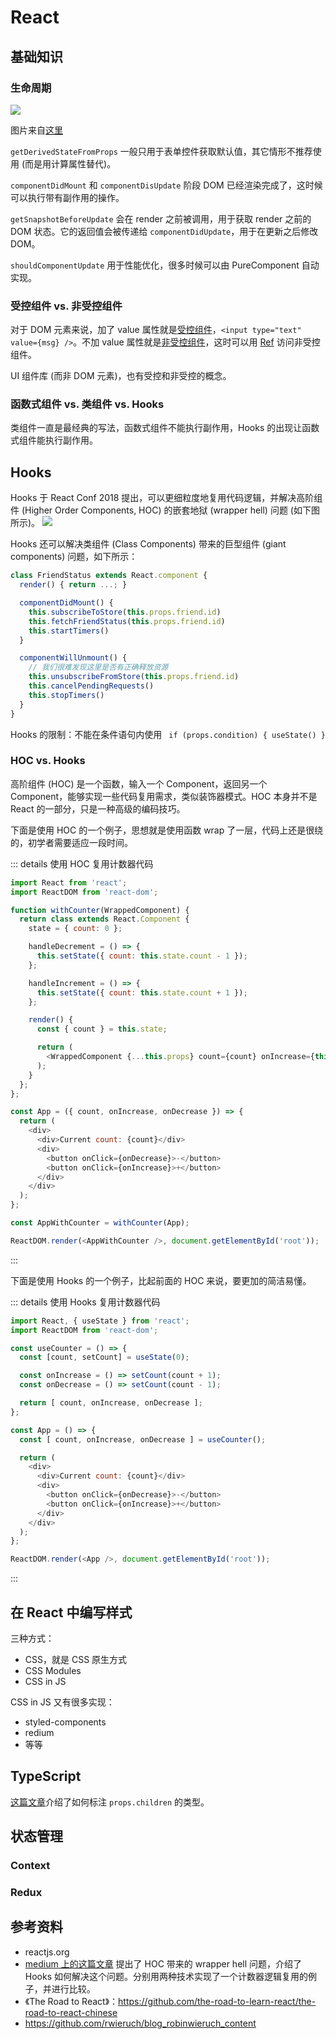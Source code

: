 # React

## 基础知识
### 生命周期
![](./img/lifecycle.png)

图片来自[这里](http://projects.wojtekmaj.pl/react-lifecycle-methods-diagram/)

`getDerivedStateFromProps` 一般只用于表单控件获取默认值，其它情形不推荐使用 (而是用计算属性替代)。

`componentDidMount` 和 `componentDisUpdate` 阶段 DOM 已经渲染完成了，这时候可以执行带有副作用的操作。

`getSnapshotBeforeUpdate` 会在 render 之前被调用，用于获取 render 之前的 DOM 状态。它的返回值会被传递给 `componentDidUpdate`，用于在更新之后修改 DOM。

`shouldComponentUpdate` 用于性能优化，很多时候可以由 PureComponent 自动实现。

### 受控组件 vs. 非受控组件
对于 DOM 元素来说，加了 value 属性就是[受控组件](https://reactjs.org/docs/forms.html#controlled-components)，`<input type="text" value={msg} />`。不加 value 属性就是[非受控组件](https://reactjs.org/docs/uncontrolled-components.html)，这时可以用 [Ref](https://reactjs.org/docs/refs-and-the-dom.html) 访问非受控组件。

UI 组件库 (而非 DOM 元素)，也有受控和非受控的概念。

### 函数式组件 vs. 类组件 vs. Hooks

类组件一直是最经典的写法，函数式组件不能执行副作用，Hooks 的出现让函数式组件能执行副作用。

## Hooks
Hooks 于 React Conf 2018 提出，可以更细粒度地复用代码逻辑，并解决高阶组件 (Higher Order Components, HOC) 的嵌套地狱 (wrapper hell) 问题 (如下图所示)。
![](./img/wrapper-hell.png)

Hooks 还可以解决类组件 (Class Components) 带来的巨型组件 (giant components) 问题，如下所示：
```javascript
class FriendStatus extends React.component {
  render() { return ...; }

  componentDidMount() {
    this.subscribeToStore(this.props.friend.id)
    this.fetchFriendStatus(this.props.friend.id)
    this.startTimers()
  }

  componentWillUnmount() {
    // 我们很难发现这里是否有正确释放资源
    this.unsubscribeFromStore(this.props.friend.id)
    this.cancelPendingRequests()
    this.stopTimers()
  }
}
```

Hooks 的限制：不能在条件语句内使用 ` if (props.condition) { useState() }`

### HOC vs. Hooks
高阶组件 (HOC) 是一个函数，输入一个 Component，返回另一个 Component，能够实现一些代码复用需求，类似装饰器模式。HOC 本身并不是 React 的一部分，只是一种高级的编码技巧。

下面是使用 HOC 的一个例子，思想就是使用函数 wrap 了一层，代码上还是很绕的，初学者需要适应一段时间。

::: details 使用 HOC 复用计数器代码
```javascript
import React from 'react';
import ReactDOM from 'react-dom';

function withCounter(WrappedComponent) {
  return class extends React.Component {
    state = { count: 0 };

    handleDecrement = () => {
      this.setState({ count: this.state.count - 1 });
    };

    handleIncrement = () => {
      this.setState({ count: this.state.count + 1 });
    };

    render() {
      const { count } = this.state;

      return (
        <WrappedComponent {...this.props} count={count} onIncrease={this.handleIncrement} onDecrease={this.handleDecrement} />
      );
    }
  };
};

const App = ({ count, onIncrease, onDecrease }) => {
  return (
    <div>
      <div>Current count: {count}</div>
      <div>
        <button onClick={onDecrease}>-</button>
        <button onClick={onIncrease}>+</button>
      </div>
    </div>
  );
};

const AppWithCounter = withCounter(App);

ReactDOM.render(<AppWithCounter />, document.getElementById('root'));
```
:::

下面是使用 Hooks 的一个例子，比起前面的 HOC 来说，要更加的简洁易懂。

::: details 使用 Hooks 复用计数器代码
```javascript
import React, { useState } from 'react';
import ReactDOM from 'react-dom';

const useCounter = () => {
  const [count, setCount] = useState(0);

  const onIncrease = () => setCount(count + 1);
  const onDecrease = () => setCount(count - 1);

  return [ count, onIncrease, onDecrease ];
};

const App = () => {
  const [ count, onIncrease, onDecrease ] = useCounter();

  return (
    <div>
      <div>Current count: {count}</div>
      <div>
        <button onClick={onDecrease}>-</button>
        <button onClick={onIncrease}>+</button>
      </div>
    </div>
  );
};

ReactDOM.render(<App />, document.getElementById('root'));
```
:::

## 在 React 中编写样式
三种方式：
- CSS，就是 CSS 原生方式
- CSS Modules
- CSS in JS

CSS in JS 又有很多实现：
- styled-components
- redium
- 等等

## TypeScript
[这篇文章](https://www.carlrippon.com/react-children-with-typescript/)介绍了如何标注 `props.children` 的类型。

## 状态管理
### Context
### Redux

## 参考资料
- reactjs.org
- [medium 上的这篇文章](https://medium.com/@jackyef/react-hooks-why-we-should-embrace-it-86e408663ad6) 提出了 HOC 带来的 wrapper hell 问题，介绍了 Hooks 如何解决这个问题。分别用两种技术实现了一个计数器逻辑复用的例子，并进行比较。
- 《The Road to React》：https://github.com/the-road-to-learn-react/the-road-to-react-chinese
- https://github.com/rwieruch/blog_robinwieruch_content
